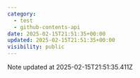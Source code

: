 ```yaml
---
category:
  - test
  - github-contents-api
date: 2025-02-15T21:51:35+00:00
updated: 2025-02-15T21:51:35+00:00
visibility: public
---
```


Note updated at 2025-02-15T21:51:35.411Z